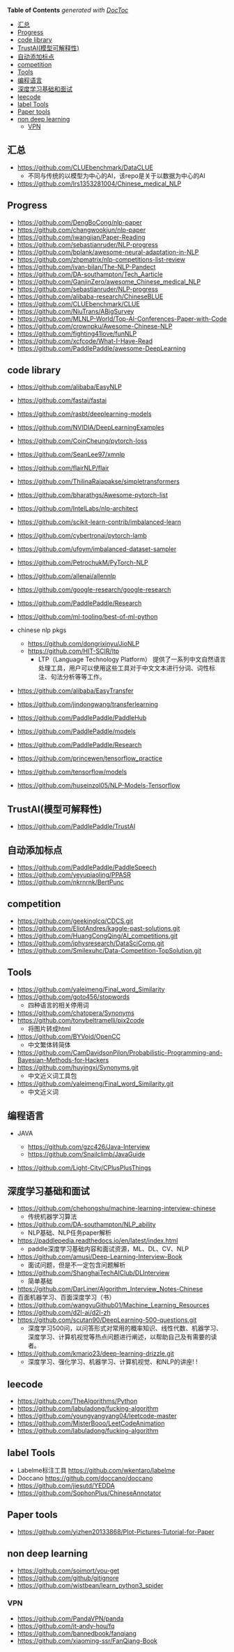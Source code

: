 <!-- START doctoc generated TOC please keep comment here to allow auto update -->
<!-- DON'T EDIT THIS SECTION, INSTEAD RE-RUN doctoc TO UPDATE -->
**Table of Contents**  *generated with [DocToc](https://github.com/thlorenz/doctoc)*

- [汇总](#汇总)
- [Progress](#progress)
- [code library](#code-library)
- [TrustAI(模型可解释性)](#trustai模型可解释性)
- [自动添加标点](#自动添加标点)
- [competition](#competition)
- [Tools](#tools)
- [编程语言](#编程语言)
- [深度学习基础和面试](#深度学习基础和面试)
- [leecode](#leecode)
- [label Tools](#label-tools)
- [Paper tools](#paper-tools)
- [non deep learning](#non-deep-learning)
  - [VPN](#vpn)

<!-- END doctoc generated TOC please keep comment here to allow auto update -->

## 汇总

- https://github.com/CLUEbenchmark/DataCLUE
  - 不同与传统的以模型为中心的AI，该repo是关于以数据为中心的AI
- https://github.com/lrs1353281004/Chinese_medical_NLP

## Progress
- https://github.com/DengBoCong/nlp-paper
- https://github.com/changwookjun/nlp-paper
- https://github.com/iwangjian/Paper-Reading
- https://github.com/sebastianruder/NLP-progress
- https://github.com/bplank/awesome-neural-adaptation-in-NLP
- https://github.com/zhpmatrix/nlp-competitions-list-review
- https://github.com/ivan-bilan/The-NLP-Pandect
- https://github.com/DA-southampton/Tech_Aarticle
- https://github.com/GanjinZero/awesome_Chinese_medical_NLP
- https://github.com/sebastianruder/NLP-progress
- https://github.com/alibaba-research/ChineseBLUE
- https://github.com/CLUEbenchmark/CLUE
- https://github.com/NiuTrans/ABigSurvey
- https://github.com/MLNLP-World/Top-AI-Conferences-Paper-with-Code
- https://github.com/crownpku/Awesome-Chinese-NLP
- https://github.com/fighting41love/funNLP
- https://github.com/xcfcode/What-I-Have-Read
- https://github.com/PaddlePaddle/awesome-DeepLearning


## code library
- https://github.com/alibaba/EasyNLP
- https://github.com/fastai/fastai
- https://github.com/rasbt/deeplearning-models
- https://github.com/NVIDIA/DeepLearningExamples
- https://github.com/CoinCheung/pytorch-loss
- https://github.com/SeanLee97/xmnlp
- https://github.com/flairNLP/flair
- https://github.com/ThilinaRajapakse/simpletransformers
- https://github.com/bharathgs/Awesome-pytorch-list
- https://github.com/IntelLabs/nlp-architect
- https://github.com/scikit-learn-contrib/imbalanced-learn
- https://github.com/cybertronai/pytorch-lamb
- https://github.com/ufoym/imbalanced-dataset-sampler
- https://github.com/PetrochukM/PyTorch-NLP
- https://github.com/allenai/allennlp
- https://github.com/google-research/google-research
- https://github.com/PaddlePaddle/Research
- https://github.com/ml-tooling/best-of-ml-python

- chinese nlp pkgs
  - https://github.com/dongrixinyu/JioNLP
  - https://github.com/HIT-SCIR/ltp
    - LTP（Language Technology Platform） 提供了一系列中文自然语言处理工具，用户可以使用这些工具对于中文文本进行分词、词性标注、句法分析等等工作。


- https://github.com/alibaba/EasyTransfer
- https://github.com/jindongwang/transferlearning


- https://github.com/PaddlePaddle/PaddleHub
- https://github.com/PaddlePaddle/models
- https://github.com/PaddlePaddle/Research

- https://github.com/princewen/tensorflow_practice
- https://github.com/tensorflow/models
- https://github.com/huseinzol05/NLP-Models-Tensorflow


## TrustAI(模型可解释性)
- https://github.com/PaddlePaddle/TrustAI
  

## 自动添加标点

- https://github.com/PaddlePaddle/PaddleSpeech
- https://github.com/yeyupiaoling/PPASR
- https://github.com/nkrnrnk/BertPunc

## competition
- https://github.com/geekinglcq/CDCS.git 
- https://github.com/EliotAndres/kaggle-past-solutions.git 
- https://github.com/HuangCongQing/AI_competitions.git 
- https://github.com/iphysresearch/DataSciComp.git 
- https://github.com/Smilexuhc/Data-Competition-TopSolution.git 
  

## Tools
- https://github.com/yaleimeng/Final_word_Similarity
- https://github.com/goto456/stopwords
  - 四种语言的相关停用词
- https://github.com/chatopera/Synonyms
- https://github.com/tonybeltramelli/pix2code
  - 将图片转成html
- https://github.com/BYVoid/OpenCC
  - 中文繁体转简体
- https://github.com/CamDavidsonPilon/Probabilistic-Programming-and-Bayesian-Methods-for-Hackers
- https://github.com/huyingxi/Synonyms.git 
  - 中文近义词工具包
- https://github.com/yaleimeng/Final_word_Similarity.git
  - 中文近义词

## 编程语言

- JAVA
  - https://github.com/gzc426/Java-Interview
  - https://github.com/Snailclimb/JavaGuide

- https://github.com/Light-City/CPlusPlusThings
  

## 深度学习基础和面试
- https://github.com/chehongshu/machine-learning-interview-chinese
  - 传统机器学习算法
- https://github.com/DA-southampton/NLP_ability
  - NLP基础、NLP任务paper解析
- https://paddlepedia.readthedocs.io/en/latest/index.html
  - paddle深度学习基础内容和面试资源，ML、DL、CV、NLP
- https://github.com/amusi/Deep-Learning-Interview-Book
  - 面试问题，但是不一定包含问题解析
- https://github.com/ShanghaiTechAIClub/DLInterview
  - 简单基础
- https://github.com/DarLiner/Algorithm_Interview_Notes-Chinese
- 百面机器学习、百面深度学习（书）
- https://github.com/wangyuGithub01/Machine_Learning_Resources
- https://github.com/d2l-ai/d2l-zh
- https://github.com/scutan90/DeepLearning-500-questions.git  
  - 深度学习500问，以问答形式对常用的概率知识、线性代数、机器学习、深度学习、计算机视觉等热点问题进行阐述，以帮助自己及有需要的读者。
- https://github.com/kmario23/deep-learning-drizzle.git
  - 深度学习、强化学习、机器学习、计算机视觉、和NLP的讲座! !

## leecode
- https://github.com/TheAlgorithms/Python
- https://github.com/labuladong/fucking-algorithm
- https://github.com/youngyangyang04/leetcode-master
- https://github.com/MisterBooo/LeetCodeAnimation
- https://github.com/labuladong/fucking-algorithm


## label Tools
- Labelme标注工具 https://github.com/wkentaro/labelme
- Doccano https://github.com/doccano/doccano
- https://github.com/jiesutd/YEDDA
- https://github.com/SophonPlus/ChineseAnnotator

## Paper tools
- https://github.com/yizhen20133868/Plot-Pictures-Tutorial-for-Paper

## non deep learning
- https://github.com/soimort/you-get
- https://github.com/github/gitignore
- https://github.com/wistbean/learn_python3_spider
  

### VPN
- https://github.com/PandaVPN/panda
- https://github.com/it-andy-hou/fq
- https://github.com/bannedbook/fanqiang
- https://github.com/xiaoming-ssr/FanQiang-Book


